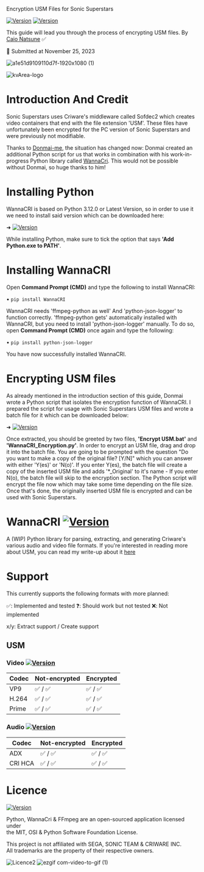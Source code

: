  Encryption USM Files for Sonic Superstars

[![Version](https://img.shields.io/badge/Sonic%20Modding-e2a754)](https://gamebanana.com/games/18552) [![Version](https://img.shields.io/badge/Python-Guide-blue)]()

This guide will lead you through the process of encrypting USM files.
By [Caio Natsune](https://gamebanana.com/members/1872963) ✅

📅 Submitted at November 25, 2023

![a1e51d9109110d7f-1920x1080 (1)](https://github.com/SonicSpace/Encryption-USMs-Files/assets/88670125/bcf5fd0e-0495-418d-aac9-d26464bea23d)

![kvArea-logo](https://github.com/SonicSpace/Encryption-USMs-Files/assets/88670125/2f826005-0b5c-49f5-a74b-5c5306ab1c41)

# Introduction And Credit

Sonic Superstars uses Criware's middleware called Sofdec2 which creates video containers that end with the file extension 'USM'. These files have unfortunately been encrypted for the PC version of Sonic Superstars and were previously not modifiable.

Thanks to [Donmai-me](https://github.com/donmai-me), the situation has changed now: Donmai created an additional Python script for us that works in combination with his work-in-progress Python library called [WannaCri](https://github.com/donmai-me/WannaCRI). This would not be possible without Donmai, so huge thanks to him!

# Installing Python

WannaCRI is based on Python 3.12.0 or Latest Version, so in order to use it we need to install said version which can be downloaded here:

➜ [![Version](<https://img.shields.io/badge/Python%203.12.0%20(Windows%20x64%20executable%20installer)-007100>)](https://www.python.org/ftp/python/3.12.0/python-3.12.0-amd64.exe)

While installing Python, make sure to tick the option that says **'Add Python.exe to PATH'**.

# Installing WannaCRI

Open **Command Prompt (CMD)** and type the following to install WannaCRI:

• `pip install WannaCRI`

WannaCRI needs 'ffmpeg-python as well' And 'python-json-logger' to function correctly. 'ffmpeg-python gets' automatically installed with WannaCRI, but you need to install 'python-json-logger' manually. To do so, open **Command Prompt (CMD)** once again and type the following:

• `pip install python-json-logger`

You have now successfully installed WannaCRI.

# Encrypting USM files

As already mentioned in the introduction section of this guide, Donmai wrote a Python script that isolates the encryption function of WannaCRI. I prepared the script for usage with Sonic Superstars USM files and wrote a batch file for it which can be downloaded below:

➜ [![Version](https://img.shields.io/badge/Sonic%20Superstars%20USM%20Encryption.zip-blue)](https://github.com/SonicSpace/Encryption-USMs-Files/releases/download/SSUSME/Sonic.Superstars.USM.Encryption.zip)

Once extracted, you should be greeted by two files, **'Encrypt USM.bat'** and **'WannaCRI_Encryption.py'**. In order to encrypt an USM file, drag and drop it into the batch file. You are going to be prompted with the question "Do you want to make a copy of the original file? [Y/N]" which you can answer with either 'Y(es)' or 'N(o)'. If you enter Y(es), the batch file will create a copy of the inserted USM file and adds '\*\_Original' to it's name - If you enter N(o), the batch file will skip to the encryption section. The Python script will encrypt the file now which may take some time depending on the file size. Once that's done, the originally inserted USM file is encrypted and can be used with Sonic Superstars.

# WannaCRI [![Version](https://img.shields.io/pypi/v/wannacri.svg)](https://pypi.org/project/WannaCRI)

A (WIP) Python library for parsing, extracting, and generating Criware's various audio and video file formats.
If you're interested in reading more about USM, you can read my write-up about it [here](https://listed.to/@donmai/24921/criware-s-usm-format-part-1)

# Support

This currently supports the following formats with more planned:

✅: Implemented and tested ❓: Should work but not tested ❌: Not implemented

x/y: Extract support / Create support

## USM

### Video [![Version](https://img.shields.io/badge/Extension-8A2BE2)]()

| Codec | Not-encrypted | Encrypted |
| ----- | ------------- | --------- |
| VP9   | ✅ / ✅       | ✅ / ✅   |
| H.264 | ✅ / ✅       | ✅ / ✅   |
| Prime | ✅ / ✅       | ✅ / ✅   |

### Audio [![Version](https://img.shields.io/badge/Extension-8A2BE2)]()

| Codec   | Not-encrypted | Encrypted |
| ------- | ------------- | --------- |
| ADX     | ✅ / ✅       | ✅ / ✅   |
| CRI HCA | ✅ / ✅       | ✅ / ✅   |

# Licence

[![Version](https://img.shields.io/badge/Free-3dae92)]()

Python, WannaCri & FFmpeg are an open-sourced application licensed under<br/>
the MIT, OSI & Python Software Foundation License.

This project is not affiliated with SEGA, SONIC TEAM & CRIWARE INC.<br/>
All trademarks are the property of their respective owners.

![Licence2](https://github.com/SonicSpace/Encryption-USMs-Files/assets/88670125/1b0665f9-162a-4373-af7d-d271d3379411)
![ezgif com-video-to-gif (1)](https://github.com/mkdocs/mkdocs/assets/88670125/8e541aac-f90b-4cb8-81a6-c43bc99f8489)
